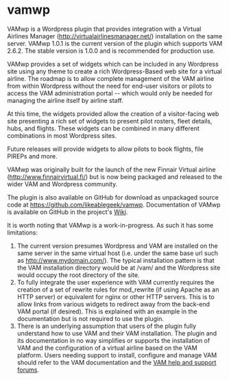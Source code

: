 # vamwp
VAMwp is a Wordpress plugin that provides integration with a Virtual Airlines Manager (http://virtualairlinesmanager.net/)
installation on the same server. VAMwp 1.0.1 is the current version of the plugin which supports VAM 2.6.2. The stable version is 1.0.0 and is recommended for production use.

VAMwp provides a set of widgets which can be included in any Wordpress site using any theme to create a rich Wordpress-Based
web site for a virtual airline. The roadmap is to allow complete management of the VAM airline from within Wordpress without
the need for end-user visitors or pilots to access the VAM administration portal -- which would only be needed for managing
the airline itself by airline staff.

At this time, the widgets provided allow the creation of a visitor-facing web site presenting a rich set of widgets to
present pilot rosters, fleet details, hubs, and flights. These widgets can be combined in many different combinations in
most Wordpress sites.

Future releases will provide widgets to allow pilots to book flights, file PIREPs and more.

VAMwp was originally built for the launch of the new Finnair Virtual airline (http://www.finnairvirtual.fi/) but is now being
packaged and released to the wider VAM and Wordpress community.

The plugin is also available on GitHub for download as unpackaged source code at https://github.com/likeablegeek/vamwp.
Documentation of VAMwp is available on GitHub in the project's [Wiki](https://github.com/likeablegeek/vamwp/wiki).

It is worth noting that VAMwp is a work-in-progress. As such it has some limitations:

1. The current version presumes Wordpress and VAM are installed on the same server in the same virtual host
(i.e. under the same base url such as http://www.mydomain.com/). The typical installation pattern is that the
VAM installation directory would be at /vam/ and the Wordpress site would occupy the root directory of the
site.
2. To fully integrate the user experience with VAM currently requires the creation of a set of rewrite rules
for mod_rewrite (if using Apache as an HTTP server) or equivalent for nginx or other HTTP servers. This is to
allow links from various widgets to redirect away from the back-end VAM portal (if desired). This is explained
with an example in the documentation but is not required to use the plugin.
3. There is an underlying assumption that users of the plugin fully understand how to use VAM and their VAM
installation. The plugin and its documentation in no way simplifies or supports the installation of VAM and
the configuration of a virtual airline based on the VAM platform. Users needing support to install, configure
and manage VAM should refer to the VAM documentation and the [VAM help and support forums](http://virtualairlinesmanager.net/foro//index.php).
